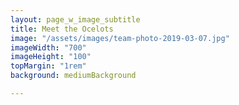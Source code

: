 ```yaml
---
layout: page_w_image_subtitle
title: Meet the Ocelots
image: "/assets/images/team-photo-2019-03-07.jpg"
imageWidth: "700"
imageHeight: "100"
topMargin: "1rem"
background: mediumBackground

---
```


<!-- ## Our Story

To understand what makes Ocelot different, you have to start at the beginning. Ocelot was founded in 2016 by four colleagues who worked together at a large corporation here in St. Louis. Having successfully helped that company modernize on multiple fronts - agility, modern web development, migration to public cloud, DevOps, API's and microservices - they saw an opportunity to share those experiences with other companies in the region.

This was the mission from day one - helping clients modernize by meeting them where they are, showing them what's possible, and helping them get there. Not all companies are ready to be on the leading edge. Some are moving their very first workflows from on-premise to the cloud. Some need to first invest in upgrading their security or removing dependencies on legacy platforms. Regardless of where they're at, we help them improve.

The difference is how we help them get there.

[Meet Our Leadership Team](./leadership-team.html)

---
## Our Strategic Partnership Philosophy

While we are flexible, we have a preferred way of working. We collaborate with a client to define an aggressive, but achievable goal. We send 3-4 Ocelots to combine with 3-4 client employees to build as a team together. In doing this, our technical experts are training and coaching as much as they are building. We care about developing talent and developing our clients as much we care about developing software.

Why do we prefer to work in this model? The leadership team at Ocelot had decades of experience in corporate IT before moving to consulting. We've been on "the other side of the table." Ocelot was formed to be the kind of company that we always wanted to partner with.

We never wanted a partner to completely and independently own any portion of our portfolio. No matter how good their delivery, the client has to own the solution in the end. It's hard to own it if you didn't participate in building it. We never wanted a partner to go away, build a solution, and come back with a finished product. Innovation requires the agility of constant interaction, feedback, and pivoting that can only be achieved by working together, hand-in-hand.

---

## Developing talent, engineering success

At our core, Ocelot is engineering. The founders were all technical architects and remain hands-on in delivery with our clients. With only the leanest of overhead necessary, Ocelot is a company of technology experts specializing in cloud technologies, enterprise security, application development, and data science.

We help our clients define business and technical strategies, but it is not our model to only propose strategies. We do not seek engagements where the delivery is solely a recommendation whitepaper or slide deck. We deliver working solutions.

What makes this model work is the talent of our consultants. While we do have some of the most experienced software engineers and cloud architects in the region, we value more than just experience. We look for employees who thrive working in a team environment. They enjoy coaching and mentoring and celebrating the success of the team over individual accomplishments. They are continual learners - willing and anxious to learn new technologies and help clients realize how they can be leveraged.

It's not easy to find talent that checks all those boxes. The good news is - when you do, they are some of the best people you would ever want to work with. It makes for an amazing team and a rewarding work environment. Whether you're a senior architect or a junior engineer, nothing will accelerate your career faster than surrounding yourself with exceptionally talented colleagues who care about you.

---

[Connect with us on Linkedin](https://www.linkedin.com/company/ocelot-consulting-llc/people/)

---

## Ocelots in the wild

*Thrilled to have our Managing Director, Mike Weaver, share his experiences with the St Louis Women in Tech Exchange on the topic of "The Confident You".  It was a fantastic event, and we were honored to participate.*

<img src="/assets/images/wite.png" alt="divider" width="3500" height="752"/>

---

*We are very proud to help sponsor LaunchCode's annual Trivia Night this past weekend.  Such an amazing organization helping so many people get started in their careers and improving the community.  And one of our teams (quarterbacked by co-founder John O'Malley) won the entire trivia event!*

<img src="/assets/images/trivia.png" alt="divider" width="3500" height="752"/>

---

*And of course, making sure our friends and employees stay well fed*

<img src="/assets/images/tasteofstl.png" alt="divider" width="3500" height="752"/>
 -->



